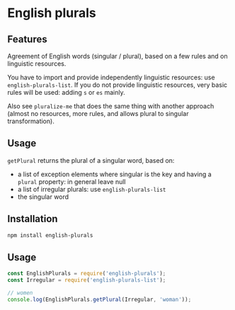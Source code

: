 # English plurals

## Features

Agreement of English words (singular / plural), based on a few rules and on linguistic resources.

You have to import and provide independently linguistic resources: use `english-plurals-list`. If you do not provide linguistic resources, very basic rules will be used: adding `s` or `es` mainly.

Also see `pluralize-me` that does the same thing with another approach (almost no resources, more rules, and allows plural to singular transformation).

## Usage

`getPlural` returns the plural of a singular word, based on:
- a list of exception elements where singular is the key and having a `plural` property: in general leave null
- a list of irregular plurals: use `english-plurals-list`
- the singular word


## Installation 
```sh
npm install english-plurals
```

## Usage

```javascript
const EnglishPlurals = require('english-plurals');
const Irregular = require('english-plurals-list');

// women
console.log(EnglishPlurals.getPlural(Irregular, 'woman'));
```
